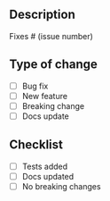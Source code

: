 ## Description

Fixes # (issue number)

## Type of change

- [ ] Bug fix
- [ ] New feature
- [ ] Breaking change
- [ ] Docs update

## Checklist

- [ ] Tests added
- [ ] Docs updated
- [ ] No breaking changes
